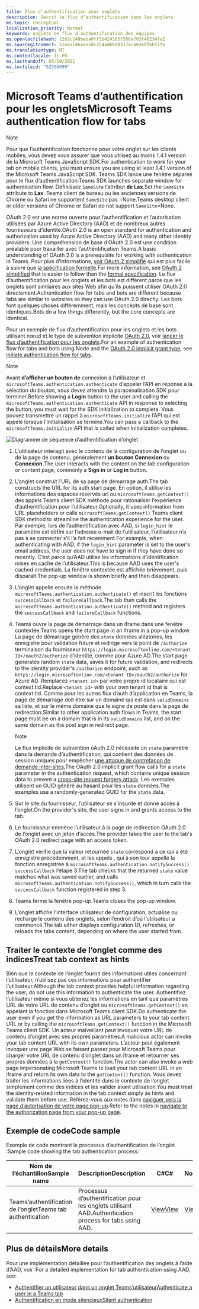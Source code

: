 ```yaml
---
title: Flux d’authentification pour onglets
description: Décrit le flux d’authentification dans les onglets
ms.topic: conceptual
localization_priority: Normal
keywords: onglets de flux d’authentification des équipes
ms.openlocfilehash: 1282c149beba0ff5b424585f566a703f48234fa2
ms.sourcegitcommit: 51e4a1464ea58c254ad6bd0317aca03ebf6bf1f6
ms.translationtype: MT
ms.contentlocale: fr-FR
ms.lasthandoff: 05/19/2021
ms.locfileid: "52566690"
---
```

# <a name="microsoft-teams-authentication-flow-for-tabs"></a><span data-ttu-id="78129-104">Microsoft Teams d’authentification pour les onglets</span><span class="sxs-lookup"><span data-stu-id="78129-104">Microsoft Teams authentication flow for tabs</span></span>

> [!NOTE]
> <span data-ttu-id="78129-105">Pour que l’authentification fonctionne pour votre onglet sur les clients mobiles, vous devez vous assurer que vous utilisez au moins 1.4.1 version de la Microsoft Teams JavaScript SDK.</span><span class="sxs-lookup"><span data-stu-id="78129-105">For authentication to work for your tab on mobile clients, you must ensure you are using at least 1.4.1 version of the Microsoft Teams JavaScript SDK.</span></span>
> <span data-ttu-id="78129-106">Teams SDK lance une fenêtre séparée pour le flux d’authentification.</span><span class="sxs-lookup"><span data-stu-id="78129-106">Teams SDK launches separate window for authentication flow.</span></span> <span data-ttu-id="78129-107">Définissez `SameSite` l’attribut **de Lax**.</span><span class="sxs-lookup"><span data-stu-id="78129-107">Set the `SameSite` attribute to **Lax**.</span></span> <span data-ttu-id="78129-108">Teams client de bureau ou les anciennes versions de Chrome ou Safari ne supportent `SameSite` pas =None.</span><span class="sxs-lookup"><span data-stu-id="78129-108">Teams desktop client or older versions of Chrome or Safari do not support `SameSite`=None.</span></span>

<span data-ttu-id="78129-109">OAuth 2.0 est une norme ouverte pour l’authentification et l’autorisation utilisées par Azure Active Directory (AAD) et de nombreux autres fournisseurs d’identité.</span><span class="sxs-lookup"><span data-stu-id="78129-109">OAuth 2.0 is an open standard for authentication and authorization used by Azure Active Directory (AAD) and many other identity providers.</span></span> <span data-ttu-id="78129-110">Une compréhension de base d’OAuth 2.0 est une condition préalable pour travailler avec l’authentification Teams.</span><span class="sxs-lookup"><span data-stu-id="78129-110">A basic understanding of OAuth 2.0 is a prerequisite for working with authentication in Teams.</span></span> <span data-ttu-id="78129-111">Pour plus d’informations, [voir OAuth 2 simplifié](https://aaronparecki.com/oauth-2-simplified/) qui est plus facile à suivre que [la spécification formelle](https://oauth.net/2/).</span><span class="sxs-lookup"><span data-stu-id="78129-111">For more information, see [OAuth 2 simplified](https://aaronparecki.com/oauth-2-simplified/) that is easier to follow than the [formal specification](https://oauth.net/2/).</span></span> <span data-ttu-id="78129-112">Le flux d’authentification pour les onglets et les bots est différent parce que les onglets sont similaires aux sites Web afin qu’ils puissent utiliser OAuth 2.0 directement.</span><span class="sxs-lookup"><span data-stu-id="78129-112">Authentication flow for tabs and bots are different because tabs are similar to websites so they can use OAuth 2.0 directly.</span></span> <span data-ttu-id="78129-113">Les bots font quelques choses différemment, mais les concepts de base sont identiques.</span><span class="sxs-lookup"><span data-stu-id="78129-113">Bots do a few things differently, but the core concepts are identical.</span></span>

<span data-ttu-id="78129-114">Pour un exemple de flux d’authentification pour les onglets et les bots utilisant nœud et le type de subvention implicite [OAuth 2.0](https://oauth.net/2/grant-types/implicit/), voir [lancer le flux d’authentification pour les onglets](~/tabs/how-to/authentication/auth-tab-aad.md#initiate-authentication-flow).</span><span class="sxs-lookup"><span data-stu-id="78129-114">For an example of authentication flow for tabs and bots using Node and the [OAuth 2.0 implicit grant type](https://oauth.net/2/grant-types/implicit/), see [initiate authentication flow for tabs](~/tabs/how-to/authentication/auth-tab-aad.md#initiate-authentication-flow).</span></span>

> [!NOTE]
> <span data-ttu-id="78129-115">Avant **d’afficher un bouton de** connexion à l’utilisateur et `microsoftTeams.authentication.authenticate` d’appeler l’API en réponse à la sélection du bouton, vous devez attendre la paracénalisation SDK pour terminer.</span><span class="sxs-lookup"><span data-stu-id="78129-115">Before showing a **Login** button to the user and calling the `microsoftTeams.authentication.authenticate` API in response to selecting the button, you must wait for the SDK initialization to complete.</span></span> <span data-ttu-id="78129-116">Vous pouvez transmettre un rappel à `microsoftTeams.initialize` l’API qui est appelé lorsque l’initialisation se termine.</span><span class="sxs-lookup"><span data-stu-id="78129-116">You can pass a callback to the `microsoftTeams.initialize` API that is called when initialization completes.</span></span>

![Diagramme de séquence d’authentification d’onglet](~/assets/images/authentication/tab_auth_sequence_diagram.png)

1. <span data-ttu-id="78129-118">L’utilisateur interagit avec le contenu de la configuration de l’onglet ou de la page de contenu, généralement **un bouton Connexion** ou **Connexion.**</span><span class="sxs-lookup"><span data-stu-id="78129-118">The user interacts with the content on the tab configuration or content page, commonly a **Sign in** or **Log in** button.</span></span>
2. <span data-ttu-id="78129-119">L’onglet construit l’URL de sa page de démarrage auth.</span><span class="sxs-lookup"><span data-stu-id="78129-119">The tab constructs the URL for its auth start page.</span></span> <span data-ttu-id="78129-120">En option, il utilise les informations des espaces réservés url ou `microsoftTeams.getContext()` des appels Teams client SDK méthode pour rationaliser l’expérience d’authentification pour l’utilisateur.</span><span class="sxs-lookup"><span data-stu-id="78129-120">Optionally, it uses information from URL placeholders or calls `microsoftTeams.getContext()` Teams client SDK method to streamline the authentication experience for the user.</span></span> <span data-ttu-id="78129-121">Par exemple, lors de l’authentification avec AAD, si `login_hint` le paramètre est défini sur l’adresse e-mail de l’utilisateur, l’utilisateur n’a pas à se connecter s’il l’a fait récemment.</span><span class="sxs-lookup"><span data-stu-id="78129-121">For example, when authenticating with AAD, if the `login_hint` parameter is set to the user's email address, the user does not have to sign in if they have done so recently.</span></span> <span data-ttu-id="78129-122">C’est parce qu’AAD utilise les informations d’identification mises en cache de l’utilisateur.</span><span class="sxs-lookup"><span data-stu-id="78129-122">This is because AAD uses the user's cached credentials.</span></span> <span data-ttu-id="78129-123">La fenêtre contextée est affichée brièvement, puis disparaît.</span><span class="sxs-lookup"><span data-stu-id="78129-123">The pop-up window is shown briefly and then disappears.</span></span>
3. <span data-ttu-id="78129-124">L’onglet appelle ensuite la méthode `microsoftTeams.authentication.authenticate()` et inscrit les fonctions `successCallback` et `failureCallback`.</span><span class="sxs-lookup"><span data-stu-id="78129-124">The tab then calls the `microsoftTeams.authentication.authenticate()` method and registers the `successCallback` and `failureCallback` functions.</span></span>
4. <span data-ttu-id="78129-125">Teams ouvre la page de démarrage dans un iframe dans une fenêtre contextée.</span><span class="sxs-lookup"><span data-stu-id="78129-125">Teams opens the start page in an iframe in a pop-up window.</span></span> <span data-ttu-id="78129-126">La page de démarrage génère des `state` données aléatoires, les enregistre pour validation future et redirige vers le point de `/authorize` terminaison du fournisseur `https://login.microsoftonline.com/<tenant ID>/oauth2/authorize` d’identité, comme pour Azure AD.</span><span class="sxs-lookup"><span data-stu-id="78129-126">The start page generates random `state` data, saves it for future validation, and redirects to the identity provider's `/authorize` endpoint, such as `https://login.microsoftonline.com/<tenant ID>/oauth2/authorize` for Azure AD.</span></span> <span data-ttu-id="78129-127">Remplacez `<tenant id>` par votre propre id locataire qui est context.tid.</span><span class="sxs-lookup"><span data-stu-id="78129-127">Replace `<tenant id>` with your own tenant id that is context.tid.</span></span>
<span data-ttu-id="78129-128">Comme pour les autres flux d’auth d’application en Teams, la page de démarrage doit être sur un domaine qui est dans `validDomains` sa liste, et sur le même domaine que le signe de poste dans la page de redirection.</span><span class="sxs-lookup"><span data-stu-id="78129-128">Similar to other application auth flows in Teams, the start page must be on a domain that is in its `validDomains` list, and on the same domain as the post sign in redirect page.</span></span>

    > [!NOTE]
    > <span data-ttu-id="78129-129">Le flux implicite de subvention oAuth 2.0 nécessite un `state` paramètre dans la demande d’authentification, qui contient des données de session uniques pour empêcher [une attaque de contrefaçon de demande inter-sites.](https://en.wikipedia.org/wiki/Cross-site_request_forgery)</span><span class="sxs-lookup"><span data-stu-id="78129-129">The OAuth 2.0 implicit grant flow calls for a `state` parameter in the authentication request, which contains unique session data to prevent a [cross-site request forgery attack](https://en.wikipedia.org/wiki/Cross-site_request_forgery).</span></span> <span data-ttu-id="78129-130">Les exemples utilisent un GUID généré au hasard pour les `state` données.</span><span class="sxs-lookup"><span data-stu-id="78129-130">The examples use a randomly-generated GUID for the `state` data.</span></span>

5. <span data-ttu-id="78129-131">Sur le site du fournisseur, l’utilisateur se s’insurde et donne accès à l’onglet.</span><span class="sxs-lookup"><span data-stu-id="78129-131">On the provider's site, the user signs in and grants access to the tab.</span></span>
6. <span data-ttu-id="78129-132">Le fournisseur emmène l’utilisateur à la page de redirection OAuth 2.0 de l’onglet avec un jeton d’accès.</span><span class="sxs-lookup"><span data-stu-id="78129-132">The provider takes the user to the tab's OAuth 2.0 redirect page with an access token.</span></span>
7. <span data-ttu-id="78129-133">L’onglet vérifie que la valeur retournée `state` correspond à ce qui a été enregistré précédemment, et les appels , qui à son tour appelle la fonction enregistrée à `microsoftTeams.authentication.notifySuccess()` `successCallback` l’étape 3.</span><span class="sxs-lookup"><span data-stu-id="78129-133">The tab checks that the returned `state` value matches what was saved earlier, and calls `microsoftTeams.authentication.notifySuccess()`, which in turn calls the `successCallback` function registered in step 3.</span></span>
8. <span data-ttu-id="78129-134">Teams ferme la fenêtre pop-up.</span><span class="sxs-lookup"><span data-stu-id="78129-134">Teams closes the pop-up window.</span></span>
9. <span data-ttu-id="78129-135">L’onglet affiche l’interface utilisateur de configuration, actualise ou recharge le contenu des onglets, selon l’endroit d’où l’utilisateur a commencé.</span><span class="sxs-lookup"><span data-stu-id="78129-135">The tab either displays configuration UI, refreshes, or reloads the tabs content, depending on where the user started from.</span></span>

## <a name="treat-tab-context-as-hints"></a><span data-ttu-id="78129-136">Traiter le contexte de l’onglet comme des indices</span><span class="sxs-lookup"><span data-stu-id="78129-136">Treat tab context as hints</span></span>

<span data-ttu-id="78129-137">Bien que le contexte de l’onglet fournit des informations utiles concernant l’utilisateur, n’utilisez pas ces informations pour authentifier l’utilisateur.</span><span class="sxs-lookup"><span data-stu-id="78129-137">Although the tab context provides helpful information regarding the user, do not use this information to authenticate the user.</span></span> <span data-ttu-id="78129-138">Authentifiez l’utilisateur même si vous obtenez les informations en tant que paramètres URL de votre URL de contenu d’onglet ou `microsoftTeams.getContext()` en appelant la fonction dans Microsoft Teams client SDK.</span><span class="sxs-lookup"><span data-stu-id="78129-138">Do authenticate the user even if you get the information as URL parameters to your tab content URL or by calling the `microsoftTeams.getContext()` function in the Microsoft Teams client SDK.</span></span> <span data-ttu-id="78129-139">Un acteur malveillant peut invoquer votre URL de contenu d’onglet avec ses propres paramètres.</span><span class="sxs-lookup"><span data-stu-id="78129-139">A malicious actor can invoke your tab content URL with its own parameters.</span></span> <span data-ttu-id="78129-140">L’acteur peut également invoquer une page Web se faisant passer pour Microsoft Teams pour charger votre URL de contenu d’onglet dans un iframe et retourner ses propres données à la `getContext()` fonction.</span><span class="sxs-lookup"><span data-stu-id="78129-140">The actor can also invoke a web page impersonating Microsoft Teams to load your tab content URL in an iframe and return its own data to the `getContext()` function.</span></span> <span data-ttu-id="78129-141">Vous devez traiter les informations liées à l’identité dans le contexte de l’onglet simplement comme des indices et les valider avant utilisation.</span><span class="sxs-lookup"><span data-stu-id="78129-141">You must treat the identity-related information in the tab context simply as hints and validate them before use.</span></span> <span data-ttu-id="78129-142">Référez-vous aux notes dans [naviguer vers la page d’autorisation de votre page pop-up](~/tabs/how-to/authentication/auth-tab-aad.md#navigate-to-the-authorization-page-from-your-popup-page).</span><span class="sxs-lookup"><span data-stu-id="78129-142">Refer to the notes in [navigate to the authorization page from your pop-up page](~/tabs/how-to/authentication/auth-tab-aad.md#navigate-to-the-authorization-page-from-your-popup-page).</span></span>

## <a name="code-sample"></a><span data-ttu-id="78129-143">Exemple de code</span><span class="sxs-lookup"><span data-stu-id="78129-143">Code sample</span></span>

<span data-ttu-id="78129-144">Exemple de code montrant le processus d’authentification de l’onglet :</span><span class="sxs-lookup"><span data-stu-id="78129-144">Sample code showing the tab authentication process:</span></span>

| <span data-ttu-id="78129-145">**Nom de l’échantillon**</span><span class="sxs-lookup"><span data-stu-id="78129-145">**Sample name**</span></span> | <span data-ttu-id="78129-146">**Description**</span><span class="sxs-lookup"><span data-stu-id="78129-146">**Description**</span></span> | <span data-ttu-id="78129-147">**C#**</span><span class="sxs-lookup"><span data-stu-id="78129-147">**C#**</span></span> | <span data-ttu-id="78129-148">**Node.js**</span><span class="sxs-lookup"><span data-stu-id="78129-148">**Node.js**</span></span> |
|-----------------|-----------------|-------------|------------|
| <span data-ttu-id="78129-149">Teams’authentification de l’onglet</span><span class="sxs-lookup"><span data-stu-id="78129-149">Teams tab authentication</span></span> | <span data-ttu-id="78129-150">Processus d’authentification pour les onglets utilisant AAD.</span><span class="sxs-lookup"><span data-stu-id="78129-150">Authentication process for tabs using AAD.</span></span> | [<span data-ttu-id="78129-151">View</span><span class="sxs-lookup"><span data-stu-id="78129-151">View</span></span>](https://github.com/OfficeDev/Microsoft-Teams-Samples/tree/main/samples/app-complete-sample/csharp) | [<span data-ttu-id="78129-152">View</span><span class="sxs-lookup"><span data-stu-id="78129-152">View</span></span>](https://github.com/OfficeDev/Microsoft-Teams-Samples/tree/main/samples/app-complete-sample/nodejs) |

## <a name="more-details"></a><span data-ttu-id="78129-153">Plus de détails</span><span class="sxs-lookup"><span data-stu-id="78129-153">More details</span></span>

<span data-ttu-id="78129-154">Pour une implémentation détaillée pour l’authentification des onglets à l’aide d’AAD, voir :</span><span class="sxs-lookup"><span data-stu-id="78129-154">For a detailed implementation for tab authentication using AAD, see:</span></span>

* [<span data-ttu-id="78129-155">Authentifier un utilisateur dans un onglet Teams’utilisateur</span><span class="sxs-lookup"><span data-stu-id="78129-155">Authenticate a user in a Teams tab</span></span>](~/tabs/how-to/authentication/auth-tab-AAD.md)
* [<span data-ttu-id="78129-156">Authentification en mode silencieux</span><span class="sxs-lookup"><span data-stu-id="78129-156">Silent authentication</span></span>](~/tabs/how-to/authentication/auth-silent-AAD.md)
